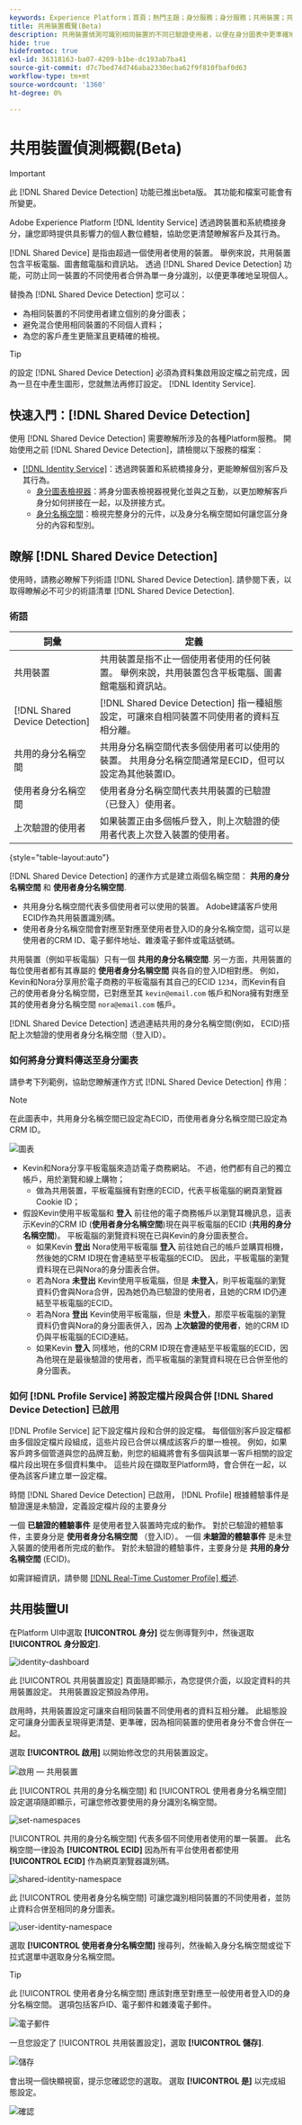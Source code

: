 ```yaml
---
keywords: Experience Platform；首頁；熱門主題；身分服務；身分服務；共用裝置；共用裝置
title: 共用裝置概覽(Beta)
description: 共用裝置偵測可識別相同裝置的不同已驗證使用者，以便在身分圖表中更準確地呈現客戶資料
hide: true
hidefromtoc: true
exl-id: 36318163-ba07-4209-b1be-dc193ab7ba41
source-git-commit: d7c7bed74d746aba2330ecba62f9f810fbaf0d63
workflow-type: tm+mt
source-wordcount: '1360'
ht-degree: 0%

---
```


# 共用裝置偵測概觀(Beta)

>[!IMPORTANT]
>
>此 [!DNL Shared Device Detection] 功能已推出beta版。 其功能和檔案可能會有所變更。

Adobe Experience Platform [!DNL Identity Service] 透過跨裝置和系統橋接身分，讓您即時提供具影響力的個人數位體驗，協助您更清楚瞭解客戶及其行為。

[!DNL Shared Device] 是指由超過一個使用者使用的裝置。 舉例來說，共用裝置包含平板電腦、圖書館電腦和資訊站。 透過 [!DNL Shared Device Detection] 功能，可防止同一裝置的不同使用者合併為單一身分識別，以便更準確地呈現個人。

替換為 [!DNL Shared Device Detection] 您可以：

* 為相同裝置的不同使用者建立個別的身分圖表；
* 避免混合使用相同裝置的不同個人資料；
* 為您的客戶產生更簡潔且更精確的檢視。

>[!TIP]
>
>的設定 [!DNL Shared Device Detection] 必須為資料集啟用設定檔之前完成，因為一旦在中產生圖形，您就無法再修訂設定。 [!DNL Identity Service].

## 快速入門：[!DNL Shared Device Detection]

使用 [!DNL Shared Device Detection] 需要瞭解所涉及的各種Platform服務。 開始使用之前 [!DNL Shared Device Detection]，請檢閱以下服務的檔案：

* [[!DNL Identity Service]](./home.md)：透過跨裝置和系統橋接身分，更能瞭解個別客戶及其行為。
   * [身分圖表檢視器](./features/identity-graph-viewer.md)：將身分圖表檢視器視覺化並與之互動，以更加瞭解客戶身分如何拼接在一起，以及拼接方式。
   * [身分名稱空間](./features/namespaces.md)：檢視完整身分的元件，以及身分名稱空間如何讓您區分身分的內容和型別。

## 瞭解 [!DNL Shared Device Detection]

使用時，請務必瞭解下列術語
[!DNL Shared Device Detection]. 請參閱下表，以取得瞭解必不可少的術語清單 [!DNL Shared Device Detection].

### 術語

| 詞彙 | 定義 |
| --- | --- |
| 共用裝置 | 共用裝置是指不止一個使用者使用的任何裝置。 舉例來說，共用裝置包含平板電腦、圖書館電腦和資訊站。 |
| [!DNL Shared Device Detection] | [!DNL Shared Device Detection] 指一種組態設定，可讓來自相同裝置不同使用者的資料互相分離。 |
| 共用的身分名稱空間 | 共用身分名稱空間代表多個使用者可以使用的裝置。 共用身分名稱空間通常是ECID，但可以設定為其他裝置ID。 |
| 使用者身分名稱空間 | 使用者身分名稱空間代表共用裝置的已驗證（已登入）使用者。 |
| 上次驗證的使用者 | 如果裝置正由多個帳戶登入，則上次驗證的使用者代表上次登入裝置的使用者。 |

{style="table-layout:auto"}

[!DNL Shared Device Detection] 的運作方式是建立兩個名稱空間： **共用的身分名稱空間** 和 **使用者身分名稱空間**.

* 共用身分名稱空間代表多個使用者可以使用的裝置。 Adobe建議客戶使用ECID作為共用裝置識別碼。
* 使用者身分名稱空間會對應至對應至使用者登入ID的身分名稱空間，這可以是使用者的CRM ID、電子郵件地址、雜湊電子郵件或電話號碼。

共用裝置（例如平板電腦）只有一個 **共用的身分名稱空間**. 另一方面，共用裝置的每位使用者都有其專屬的 **使用者身分名稱空間** 與各自的登入ID相對應。 例如，Kevin和Nora分享用於電子商務的平板電腦有其自己的ECID `1234`，而Kevin有自己的使用者身分名稱空間，已對應至其 `kevin@email.com` 帳戶和Nora擁有對應至其的使用者身分名稱空間 `nora@email.com` 帳戶。

[!DNL Shared Device Detection] 透過連結共用的身分名稱空間(例如， ECID)搭配上次驗證的使用者身分名稱空間（登入ID）。

### 如何將身分資料傳送至身分圖表

請參考下列範例，協助您瞭解運作方式 [!DNL Shared Device Detection] 作用：

>[!NOTE]
>
>在此圖表中，共用身分名稱空間已設定為ECID，而使用者身分名稱空間已設定為CRM ID。

![圖表](./images/shared-device/diagram.png)

* Kevin和Nora分享平板電腦來造訪電子商務網站。 不過，他們都有自己的獨立帳戶，用於瀏覽和線上購物；
   * 做為共用裝置，平板電腦擁有對應的ECID，代表平板電腦的網頁瀏覽器Cookie ID；
* 假設Kevin使用平板電腦和 **登入** 前往他的電子商務帳戶以瀏覽耳機訊息，這表示Kevin的CRM ID (**使用者身分名稱空間**)現在與平板電腦的ECID (**共用的身分名稱空間**)。 平板電腦的瀏覽資料現在已與Kevin的身分圖表整合。
   * 如果Kevin **登出** Nora使用平板電腦 **登入** 前往她自己的帳戶並購買相機，然後她的CRM ID現在會連結至平板電腦的ECID。 因此，平板電腦的瀏覽資料現在已與Nora的身分圖表合併。
   * 若為Nora **未登出** Kevin使用平板電腦，但是 **未登入**，則平板電腦的瀏覽資料仍會與Nora合併，因為她仍為已驗證的使用者，且她的CRM ID仍連結至平板電腦的ECID。
   * 若為Nora **登出** Kevin使用平板電腦，但是 **未登入**，那麼平板電腦的瀏覽資料仍會與Nora的身分圖表併入，因為 **上次驗證的使用者**，她的CRM ID仍與平板電腦的ECID連結。
   * 如果Kevin **登入** 同樣地，他的CRM ID現在會連結至平板電腦的ECID，因為他現在是最後驗證的使用者，而平板電腦的瀏覽資料現在已合併至他的身分圖表。

### 如何 [!DNL Profile Service] 將設定檔片段與合併 [!DNL Shared Device Detection] 已啟用

[!DNL Profile Service] 記下設定檔片段和合併的設定檔。 每個個別客戶設定檔都由多個設定檔片段組成，這些片段已合併以構成該客戶的單一檢視。 例如，如果客戶跨多個管道與您的品牌互動，則您的組織將會有多個與該單一客戶相關的設定檔片段出現在多個資料集中。 這些片段在擷取至Platform時，會合併在一起，以便為該客戶建立單一設定檔。

時間 [!DNL Shared Device Detection] 已啟用， [!DNL Profile] 根據體驗事件是驗證還是未驗證，定義設定檔片段的主要身分

一個 **已驗證的體驗事件** 是使用者登入裝置時完成的動作。 對於已驗證的體驗事件，主要身分是 **使用者身分名稱空間** （登入ID）。 一個 **未驗證的體驗事件** 是未登入裝置的使用者所完成的動作。 對於未驗證的體驗事件，主要身分是 **共用的身分名稱空間** (ECID)。

如需詳細資訊，請參閱  [[!DNL Real-Time Customer Profile] 概述](../profile/home.md).

## 共用裝置UI

在Platform UI中選取 **[!UICONTROL 身分]** 從左側導覽列中，然後選取 **[!UICONTROL 身分設定]**.

![identity-dashboard](./images/shared-device/identity-dashboard.png)

此 [!UICONTROL 共用裝置設定] 頁面隨即顯示，為您提供介面，以設定資料的共用裝置設定。 共用裝置設定預設為停用。

啟用時，共用裝置設定可讓來自相同裝置不同使用者的資料互相分離。 此組態設定可讓身分圖表呈現得更清楚、更準確，因為相同裝置的使用者身分不會合併在一起。

選取 **[!UICONTROL 啟用]** 以開始修改您的共用裝置設定。

![啟用 — 共用裝置](./images/shared-device/enable-shared-device.png)

此 [!UICONTROL 共用的身分名稱空間] 和 [!UICONTROL 使用者身分名稱空間] 設定選項隨即顯示，可讓您修改要使用的身分識別名稱空間。

![set-namespaces](./images/shared-device/set-namespaces.png)

[!UICONTROL 共用的身分名稱空間] 代表多個不同使用者使用的單一裝置。 此名稱空間一律設為 **[!UICONTROL ECID]** 因為所有平台使用者都使用 **[!UICONTROL ECID]** 作為網頁瀏覽器識別碼。

![shared-identity-namespace](./images/shared-device/shared-identity-namespace.png)

此 [!UICONTROL 使用者身分名稱空間] 可讓您識別相同裝置的不同使用者，並防止資料合併至相同的身分圖表。

![user-identity-namespace](./images/shared-device/user-identity-namespace.png)

選取 **[!UICONTROL 使用者身分名稱空間]** 搜尋列，然後輸入身分名稱空間或從下拉式選單中選取身分名稱空間。

>[!TIP]
>
>此 [!UICONTROL 使用者身分名稱空間] 應該對應至對應至一般使用者登入ID的身分名稱空間。 選項包括客戶ID、電子郵件和雜湊電子郵件。

![電子郵件](./images/shared-device/emails.png)

一旦您設定了 [!UICONTROL 共用裝置設定]，選取 **[!UICONTROL 儲存]**.

![儲存](./images/shared-device/save.png)

會出現一個快顯視窗，提示您確認您的選取。 選取 **[!UICONTROL 是]** 以完成組態設定。

![確認](./images/shared-device/confirm.png)
